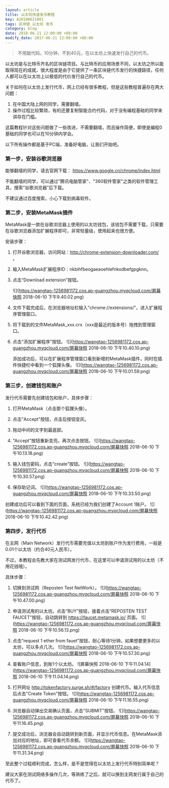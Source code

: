 ```yaml
---
layout: article
title: 以太坊快速发币教程
key: A20180621001
tags: 区块链 以太坊 发币
category: blog
date: 2018-06-21 12:00:00 +08:00
modify_date: 2017-06-21 12:00:00 +08:00
---
```


> 不用敲代码，10分钟，不到40元，在以太坊上快速发行自己的代币。

以太坊是与比特币齐名的区块链项目。与比特币的应用场景不同，以太坊之所以能取得现在的成就，很大程度是由于它提供了一条区块链代币发行的快捷路径，任何人都可以在以太坊上以极低的代价发行自己的代币。 

<!--more-->

关于如何在以太坊上发行代币，网上已经有很多教程，但是这些教程普遍存在两大问题：

1. 在中国大陆上网的同学，需要翻墙。
2. 操作过程比较繁琐，有的还要复制智能合约代码，对于没有编程基础的同学来讲存在门槛。

这篇教程针对这些问题做了一些改进，不需要翻墙，而且操作简便，即使是编程0基础的同学也可以在10分钟内学会。

以下所有操作都是基于PC端，准备好电脑，让我们开始吧。

### 第一步，安装谷歌浏览器

能够翻墙的同学，请去官网下载：
https://www.google.cn/chrome/index.html

不能翻墙的同学，可以通过"腾讯电脑管家"、"360软件管家"之类的软件管理工具，搜索“谷歌浏览器”后下载。

不建议通过百度搜索，小心下载到病毒软件。

### 第二步，安装MetaMask插件

MetaMask是一款在谷歌浏览器上使用的以太坊钱包，该钱包不需要下载，只需要在谷歌浏览器添加扩展程序即可，非常轻量级，使用起来也很方便。

安装步骤：

1. 打开谷歌浏览器，访问网站：http://chrome-extension-downloader.com/ 。
2. 输入MetaMask扩展程序ID：nkbihfbeogaeaoehlefnkodbefgpgknn。
3. 点击“Download extension”按钮。

   ![](https://wangtao-1256981172.cos.ap-guangzhou.myqcloud.com/屏幕快照 2018-06-10 下午9.40.02.png)

4. 文件下载完成后，在浏览器地址栏输入"chrome://extensions/"，进入扩展程序管理窗口。
5. 将下载到的文件MetaMask_xxx.crx（xxx是最近的版本号）拖拽到管理窗口。
6. 点击"添加扩展程序"按钮。
![](https://wangtao-1256981172.cos.ap-guangzhou.myqcloud.com/屏幕快照 2018-06-10 下午10.40.10.png)

   添加成功后，可以在扩展程序管理窗口看到新增的MetaMask插件，同时在插件快捷栏中看到一个狐狸头像。
   ![](https://wangtao-1256981172.cos.ap-guangzhou.myqcloud.com/屏幕快照 2018-06-10 下午10.01.59.png)

### 第三步，创建钱包和账户

发行代币需要先创建钱包和账户，具体步骤：

1. 打开MetaMask（点击那个狐狸头像）。
2. 点击"Accept"按钮，点击后按钮变灰。
3. 拖动中间的文字到最底部。
4. "Accept"按钮重新变亮，再次点击按钮。
   ![](https://wangtao-1256981172.cos.ap-guangzhou.myqcloud.com/屏幕快照 2018-06-10 下午10.13.18.png)

5. 输入钱包密码，点击“create”按钮。
   ![](https://wangtao-1256981172.cos.ap-guangzhou.myqcloud.com/屏幕快照 2018-06-10 下午10.30.57.png)


6. 保存助记词。
   ![](https://wangtao-1256981172.cos.ap-guangzhou.myqcloud.com/屏幕快照 2018-06-10 下午10.33.50.png)

创建成功后可以看到下面的页面，系统已经为我们创建了Account 1账户。
![](https://wangtao-1256981172.cos.ap-guangzhou.myqcloud.com/屏幕快照 2018-06-10 下午10.42.42.png)

### 第四步，发行代币

在主网（Main Network）发行代币需要充值以太坊到账户作为发行费用，一般是0.01个以太坊（约合40元人民币）。

不过，本教程会先教大家在测试网发行代币，在这里可以申请测试用的以太坊（不用花钱哦）。

具体步骤：

1. 切换到测试网（Reposten Test NetWork）。
![](https://wangtao-1256981172.cos.ap-guangzhou.myqcloud.com/屏幕快照 2018-06-10 下午10.47.00.png)

2. 申请测试用的以太坊。点击“BUY”按钮，接着点击“REPOSTEN TEST FAUCET”按钮，自动跳转到 https://faucet.metamask.io/ 页面。
  ![](https://wangtao-1256981172.cos.ap-guangzhou.myqcloud.com/屏幕快照 2018-06-10 下午10.56.13.png)

3. 点击“request 1 ether from fauet”按钮，耐心等待1分钟。如果想要更多的以太坊，可以多点几次。
  ![](https://wangtao-1256981172.cos.ap-guangzhou.myqcloud.com/屏幕快照 2018-06-10 下午10.57.30.png)

4. 查看账户信息，到账1个以太坊。
   ![屏幕快照 2018-06-10 下午11.04.14](https://wangtao-1256981172.cos.ap-guangzhou.myqcloud.com/屏幕快照 2018-06-10 下午11.04.14.png)

5. 打开网址 http://tokenfactory.surge.sh/#/factory 创建代币。输入代币信息后点击"Create Token"按钮。
![](https://wangtao-1256981172.cos.ap-guangzhou.myqcloud.com/屏幕快照 2018-06-10 下午11.16.55.png)

6. 浏览器自动弹出交易确认页面，点击"SUBMIT"按钮。
![](https://wangtao-1256981172.cos.ap-guangzhou.myqcloud.com/屏幕快照 2018-06-10 下午11.16.45.png)

7. 提交成功后，浏览器会自动跳转到新页面，并显示代币信息。在MetaMask添加对应的地址，即可查看代币余额。
   ![](https://wangtao-1256981172.cos.ap-guangzhou.myqcloud.com/屏幕快照 2018-06-10 下午11.31.34.png)

至此整个过程顺利完成，怎么样，是不是觉得在以太坊上发行代币特别简单呢？

建议大家在测试网络多操作几次，等熟练了之后，就可以换到主网发行属于自己的代币了。





